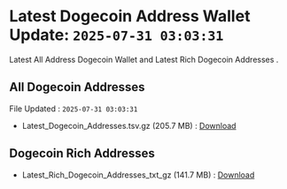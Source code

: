# Latest Dogecoin Address Wallet Update: `2025-07-31 03:03:31`

Latest All Address Dogecoin Wallet and Latest Rich Dogecoin Addresses .

## All Dogecoin Addresses

File Updated : `2025-07-31 03:03:31`

- Latest_Dogecoin_Addresses.tsv.gz (205.7 MB) : [Download](https://github.com/Pymmdrza/Rich-Address-Wallet/releases/tag/Dogecoin)

## Dogecoin Rich Addresses

- Latest_Rich_Dogecoin_Addresses_txt_gz (141.7 MB) : [Download](https://github.com/Pymmdrza/Rich-Address-Wallet/releases/tag/Dogecoin)
